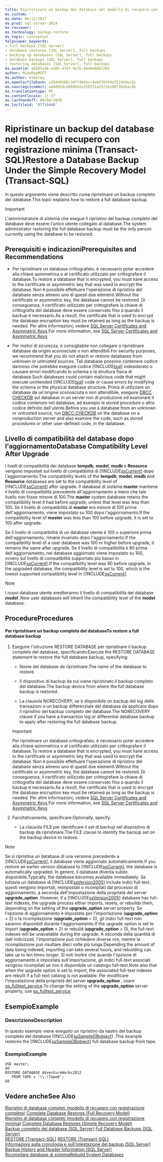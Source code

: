 ```yaml
---
title: Ripristinare un backup del database nel modello di recupero con registrazione minima (Transact-SQL) | Microsoft Docs
ms.custom: ''
ms.date: 06/13/2017
ms.prod: sql-server-2014
ms.reviewer: ''
ms.technology: backup-restore
ms.topic: conceptual
helpviewer_keywords:
- full backups [SQL Server]
- database restores [SQL Server], full backups
- backing up databases [SQL Server], full backups
- database backups [SQL Server], full backups
- restoring databases [SQL Server], full backups
ms.assetid: a928fa36-e285-476f-9a7b-6840a8bb7283
author: MikeRayMSFT
ms.author: mikeray
ms.openlocfilehash: e264dd380c3dff40dacc4eb576d34af5195dec01
ms.sourcegitcommit: ad4d92dce894592a259721a1571b1d8736abacdb
ms.translationtype: MT
ms.contentlocale: it-IT
ms.lasthandoff: 08/04/2020
ms.locfileid: "87714440"
---
```

# <a name="restore-a-database-backup-under-the-simple-recovery-model-transact-sql"></a><span data-ttu-id="fba40-102">Ripristinare un backup del database nel modello di recupero con registrazione minima (Transact-SQL)</span><span class="sxs-lookup"><span data-stu-id="fba40-102">Restore a Database Backup Under the Simple Recovery Model (Transact-SQL)</span></span>
  <span data-ttu-id="fba40-103">In questo argomento viene descritto come ripristinare un backup completo del database.</span><span class="sxs-lookup"><span data-stu-id="fba40-103">This topic explains how to restore a full database backup.</span></span>  
  
> [!IMPORTANT]  
>  <span data-ttu-id="fba40-104">L'amministratore di sistema che esegue il ripristino del backup completo del database deve essere l'unico utente collegato al database.</span><span class="sxs-lookup"><span data-stu-id="fba40-104">The system administrator restoring the full database backup must be the only person currently using the database to be restored.</span></span>  
  
## <a name="prerequisites-and-recommendations"></a><span data-ttu-id="fba40-105">Prerequisiti e indicazioni</span><span class="sxs-lookup"><span data-stu-id="fba40-105">Prerequisites and Recommendations</span></span>  
  
-   <span data-ttu-id="fba40-106">Per ripristinare un database crittografato, è necessario poter accedere alla chiave asimmetrica o al certificato utilizzato per crittografare il database.</span><span class="sxs-lookup"><span data-stu-id="fba40-106">To restore a database that is encrypted, you must have access to the certificate or asymmetric key that was used to encrypt the database.</span></span> <span data-ttu-id="fba40-107">Non è possibile effettuare l'operazione di ripristino del database senza almeno uno di questi due elementi.</span><span class="sxs-lookup"><span data-stu-id="fba40-107">Without the certificate or asymmetric key, the database cannot be restored.</span></span> <span data-ttu-id="fba40-108">Di conseguenza, il certificato utilizzato per crittografare la chiave di crittografia del database deve essere conservato fino a quando il backup è necessario.</span><span class="sxs-lookup"><span data-stu-id="fba40-108">As a result, the certificate that is used to encrypt the database encryption key must be retained as long as the backup is needed.</span></span> <span data-ttu-id="fba40-109">Per altre informazioni, vedere [SQL Server Certificates and Asymmetric Keys](../security/sql-server-certificates-and-asymmetric-keys.md).</span><span class="sxs-lookup"><span data-stu-id="fba40-109">For more information, see [SQL Server Certificates and Asymmetric Keys](../security/sql-server-certificates-and-asymmetric-keys.md).</span></span>  
  
-   <span data-ttu-id="fba40-110">Per motivi di sicurezza, è consigliabile non collegare o ripristinare database da origini sconosciute o non attendibili.</span><span class="sxs-lookup"><span data-stu-id="fba40-110">For security purposes, we recommend that you do not attach or restore databases from unknown or untrusted sources.</span></span> <span data-ttu-id="fba40-111">Tali database possono contenere codice dannoso che potrebbe eseguire codice [!INCLUDE[tsql](../../includes/tsql-md.md)] indesiderato o causare errori modificando lo schema o la struttura fisica di database.</span><span class="sxs-lookup"><span data-stu-id="fba40-111">Such databases could contain malicious code that might execute unintended [!INCLUDE[tsql](../../includes/tsql-md.md)] code or cause errors by modifying the schema or the physical database structure.</span></span> <span data-ttu-id="fba40-112">Prima di utilizzare un database da un'origine sconosciuta o non attendibile, eseguire [DBCC CHECKDB](/sql/t-sql/database-console-commands/dbcc-checkdb-transact-sql) sul database in un server non di produzione ed esaminare il codice contenuto nel database, ad esempio le stored procedure o altro codice definito dall'utente.</span><span class="sxs-lookup"><span data-stu-id="fba40-112">Before you use a database from an unknown or untrusted source, run [DBCC CHECKDB](/sql/t-sql/database-console-commands/dbcc-checkdb-transact-sql) on the database on a nonproduction server and also examine the code, such as stored procedures or other user-defined code, in the database.</span></span>  
  
## <a name="database-compatibility-level-after-upgrade"></a><span data-ttu-id="fba40-113">Livello di compatibilità del database dopo l'aggiornamento</span><span class="sxs-lookup"><span data-stu-id="fba40-113">Database Compatibility Level After Upgrade</span></span>  
 <span data-ttu-id="fba40-114">I livelli di compatibilità dei database **tempdb**, **model**, **msdb** e **Resource** vengono impostati sul livello di compatibilità di [!INCLUDE[ssCurrent](../../includes/sscurrent-md.md)] dopo l'aggiornamento.</span><span class="sxs-lookup"><span data-stu-id="fba40-114">The compatibility levels of the **tempdb**, **model**, **msdb** and **Resource** databases are set to the compatibility level of [!INCLUDE[ssCurrent](../../includes/sscurrent-md.md)] after upgrade.</span></span> <span data-ttu-id="fba40-115">Il database di sistema **master** mantiene il livello di compatibilità precedente all'aggiornamento a meno che tale livello non fosse minore di 100.</span><span class="sxs-lookup"><span data-stu-id="fba40-115">The **master** system database retains the compatibility level it had before upgrade, unless that level was less than 100.</span></span> <span data-ttu-id="fba40-116">Se il livello di compatibilità di **master** era minore di 100 prima dell'aggiornamento, viene impostato su 100 dopo l'aggiornamento.</span><span class="sxs-lookup"><span data-stu-id="fba40-116">If the compatibility level of **master** was less than 100 before upgrade, it is set to 100 after upgrade.</span></span>  
  
 <span data-ttu-id="fba40-117">Se il livello di compatibilità di un database utente è 100 o superiore prima dell'aggiornamento, rimane invariato dopo l'aggiornamento.</span><span class="sxs-lookup"><span data-stu-id="fba40-117">If the compatibility level of a user database was 100 or higher before upgrade, it remains the same after upgrade.</span></span> <span data-ttu-id="fba40-118">Se il livello di compatibilità è 90 prima dell'aggiornamento, nel database aggiornato viene impostato su 100, ovvero sul livello di compatibilità supportato più basso in [!INCLUDE[ssCurrent](../../includes/sscurrent-md.md)].</span><span class="sxs-lookup"><span data-stu-id="fba40-118">If the compatibility level was 90 before upgrade, in the upgraded database, the compatibility level is set to 100, which is the lowest supported compatibility level in [!INCLUDE[ssCurrent](../../includes/sscurrent-md.md)].</span></span>  
  
> [!NOTE]  
>  <span data-ttu-id="fba40-119">I nuovi database utente erediteranno il livello di compatibilità del database **model** .</span><span class="sxs-lookup"><span data-stu-id="fba40-119">New user databases will inherit the compatibility level of the **model** database.</span></span>  
  
## <a name="procedures"></a><span data-ttu-id="fba40-120">Procedure</span><span class="sxs-lookup"><span data-stu-id="fba40-120">Procedures</span></span>  
  
#### <a name="to-restore-a-full-database-backup"></a><span data-ttu-id="fba40-121">Per ripristinare un backup completo del database</span><span class="sxs-lookup"><span data-stu-id="fba40-121">To restore a full database backup</span></span>  
  
1.  <span data-ttu-id="fba40-122">Eseguire l'istruzione RESTORE DATABASE per ripristinare il backup completo del database, specificando:</span><span class="sxs-lookup"><span data-stu-id="fba40-122">Execute the RESTORE DATABASE statement to restore the full database backup, specifying:</span></span>  
  
    -   <span data-ttu-id="fba40-123">Nome del database da ripristinare.</span><span class="sxs-lookup"><span data-stu-id="fba40-123">The name of the database to restore.</span></span>  
  
    -   <span data-ttu-id="fba40-124">Il dispositivo di backup da cui viene ripristinato il backup completo del database.</span><span class="sxs-lookup"><span data-stu-id="fba40-124">The backup device from where the full database backup is restored.</span></span>  
  
    -   <span data-ttu-id="fba40-125">La clausola NORECOVERY, se è disponibile un backup del log delle transazioni o un backup differenziale del database da applicare dopo il ripristino del backup completo del database.</span><span class="sxs-lookup"><span data-stu-id="fba40-125">The NORECOVERY clause if you have a transaction log or differential database backup to apply after restoring the full database backup.</span></span>  
  
    > [!IMPORTANT]  
    >  <span data-ttu-id="fba40-126">Per ripristinare un database crittografato, è necessario poter accedere alla chiave asimmetrica o al certificato utilizzato per crittografare il database.</span><span class="sxs-lookup"><span data-stu-id="fba40-126">To restore a database that is encrypted, you must have access to the certificate or asymmetric key that was used to encrypt the database.</span></span> <span data-ttu-id="fba40-127">Non è possibile effettuare l'operazione di ripristino del database senza almeno uno di questi due elementi.</span><span class="sxs-lookup"><span data-stu-id="fba40-127">Without the certificate or asymmetric key, the database cannot be restored.</span></span> <span data-ttu-id="fba40-128">Di conseguenza, il certificato utilizzato per crittografare la chiave di crittografia del database deve essere conservato fino a quando il backup è necessario.</span><span class="sxs-lookup"><span data-stu-id="fba40-128">As a result, the certificate that is used to encrypt the database encryption key must be retained as long as the backup is needed.</span></span> <span data-ttu-id="fba40-129">Per altre informazioni, vedere [SQL Server Certificates and Asymmetric Keys](../security/sql-server-certificates-and-asymmetric-keys.md).</span><span class="sxs-lookup"><span data-stu-id="fba40-129">For more information, see [SQL Server Certificates and Asymmetric Keys](../security/sql-server-certificates-and-asymmetric-keys.md).</span></span>  
  
2.  <span data-ttu-id="fba40-130">Facoltativamente, specificare:</span><span class="sxs-lookup"><span data-stu-id="fba40-130">Optionally, specify:</span></span>  
  
    -   <span data-ttu-id="fba40-131">La clausola FILE per identificare il set di backup nel dispositivo di backup da ripristinare.</span><span class="sxs-lookup"><span data-stu-id="fba40-131">The FILE clause to identify the backup set on the backup device to restore.</span></span>  
  
> [!NOTE]  
>  <span data-ttu-id="fba40-132">Se si ripristina un database di una versione precedente a [!INCLUDE[ssCurrent](../../includes/sscurrent-md.md)], il database viene aggiornato automaticamente.</span><span class="sxs-lookup"><span data-stu-id="fba40-132">If you restore an earlier version database to [!INCLUDE[ssCurrent](../../includes/sscurrent-md.md)], the database is automatically upgraded.</span></span> <span data-ttu-id="fba40-133">In genere, il database diventa subito disponibile.</span><span class="sxs-lookup"><span data-stu-id="fba40-133">Typically, the database becomes available immediately.</span></span> <span data-ttu-id="fba40-134">Se tuttavia un database di [!INCLUDE[ssVersion2005](../../includes/ssversion2005-md.md)] include indici full-text, questi vengono importati, reimpostati o ricompilati dal processo di aggiornamento, a seconda dell'impostazione della proprietà del server  **upgrade_option** .</span><span class="sxs-lookup"><span data-stu-id="fba40-134">However, if a [!INCLUDE[ssVersion2005](../../includes/ssversion2005-md.md)] database has full-text indexes, the upgrade process either imports, resets, or rebuilds them, depending on the setting of the  **upgrade_option** server property.</span></span> <span data-ttu-id="fba40-135">Se l'opzione di aggiornamento è impostata per l'importazione (**upgrade_option** = 2) o la ricompilazione (**upgrade_option** = 0), gli indici full-text non saranno disponibili durante l'aggiornamento.</span><span class="sxs-lookup"><span data-stu-id="fba40-135">If the upgrade option is set to import (**upgrade_option** = 2) or rebuild (**upgrade_option** = 0), the full-text indexes will be unavailable during the upgrade.</span></span> <span data-ttu-id="fba40-136">A seconda della quantità di dati indicizzati, l'importazione può richiedere diverse ore, mentre la ricompilazione può risultare dieci volte più lunga.</span><span class="sxs-lookup"><span data-stu-id="fba40-136">Depending the amount of data being indexed, importing can take several hours, and rebuilding can take up to ten times longer.</span></span> <span data-ttu-id="fba40-137">Si noti inoltre che quando l'opzione di aggiornamento è impostata sull'importazione, gli indici full-text associati vengono ricompilati se non è disponibile un catalogo full-text.</span><span class="sxs-lookup"><span data-stu-id="fba40-137">Note also that when the upgrade option is set to import, the associated full-text indexes are rebuilt if a full-text catalog is not available.</span></span> <span data-ttu-id="fba40-138">Per modificare l'impostazione della proprietà del server **upgrade_option** , usare [sp_fulltext_service](/sql/relational-databases/system-stored-procedures/sp-fulltext-service-transact-sql).</span><span class="sxs-lookup"><span data-stu-id="fba40-138">To change the setting of the **upgrade_option** server property, use [sp_fulltext_service](/sql/relational-databases/system-stored-procedures/sp-fulltext-service-transact-sql).</span></span>  
  
## <a name="example"></a><span data-ttu-id="fba40-139">Esempio</span><span class="sxs-lookup"><span data-stu-id="fba40-139">Example</span></span>  
  
### <a name="description"></a><span data-ttu-id="fba40-140">Descrizione</span><span class="sxs-lookup"><span data-stu-id="fba40-140">Description</span></span>  
 <span data-ttu-id="fba40-141">In questo esempio viene eseguito un ripristino da nastro del backup completo del database [!INCLUDE[ssSampleDBobject](../../includes/sssampledbobject-md.md)] .</span><span class="sxs-lookup"><span data-stu-id="fba40-141">This example restores the [!INCLUDE[ssSampleDBobject](../../includes/sssampledbobject-md.md)] full database backup from tape.</span></span>  
  
### <a name="example"></a><span data-ttu-id="fba40-142">Esempio</span><span class="sxs-lookup"><span data-stu-id="fba40-142">Example</span></span>  
  
```  
USE master;  
GO  
RESTORE DATABASE AdventureWorks2012  
   FROM TAPE = '\\.\Tape0';  
GO  
```  
  
## <a name="see-also"></a><span data-ttu-id="fba40-143">Vedere anche</span><span class="sxs-lookup"><span data-stu-id="fba40-143">See Also</span></span>  
 <span data-ttu-id="fba40-144">[Ripristini di database completi &#40;modello di recupero con registrazione completa&#41;](complete-database-restores-full-recovery-model.md) </span><span class="sxs-lookup"><span data-stu-id="fba40-144">[Complete Database Restores &#40;Full Recovery Model&#41;](complete-database-restores-full-recovery-model.md) </span></span>  
 <span data-ttu-id="fba40-145">[Ripristini di database completi &#40;modello di recupero con registrazione minima&#41;](complete-database-restores-simple-recovery-model.md) </span><span class="sxs-lookup"><span data-stu-id="fba40-145">[Complete Database Restores &#40;Simple Recovery Model&#41;](complete-database-restores-simple-recovery-model.md) </span></span>  
 <span data-ttu-id="fba40-146">[Backup completo del database &#40;SQL Server&#41;](full-database-backups-sql-server.md) </span><span class="sxs-lookup"><span data-stu-id="fba40-146">[Full Database Backups &#40;SQL Server&#41;](full-database-backups-sql-server.md) </span></span>  
 <span data-ttu-id="fba40-147">[RESTORE &#40;Transact-SQL&#41;](/sql/t-sql/statements/restore-statements-transact-sql) </span><span class="sxs-lookup"><span data-stu-id="fba40-147">[RESTORE &#40;Transact-SQL&#41;](/sql/t-sql/statements/restore-statements-transact-sql) </span></span>  
 <span data-ttu-id="fba40-148">[Informazioni sulla cronologia e sull'intestazione del backup &#40;SQL Server&#41;](backup-history-and-header-information-sql-server.md) </span><span class="sxs-lookup"><span data-stu-id="fba40-148">[Backup History and Header Information &#40;SQL Server&#41;](backup-history-and-header-information-sql-server.md) </span></span>  
 [<span data-ttu-id="fba40-149">Ricompilare database di sistema</span><span class="sxs-lookup"><span data-stu-id="fba40-149">Rebuild System Databases</span></span>](../databases/system-databases.md)  
  
  
